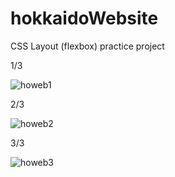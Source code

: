 # hokkaidoWebsite


CSS Layout (flexbox) practice project

1/3

![howeb1](https://user-images.githubusercontent.com/66684175/217844013-8b3d4e2d-56a0-4c85-b001-468e2d771c8b.PNG)


2/3

![howeb2](https://user-images.githubusercontent.com/66684175/217844027-5b292374-94ab-4bc6-9b65-b99c824dd2b3.PNG)


3/3

![howeb3](https://user-images.githubusercontent.com/66684175/217844414-b8ed217d-4f27-4eb9-b461-1f88e01025c5.PNG)

